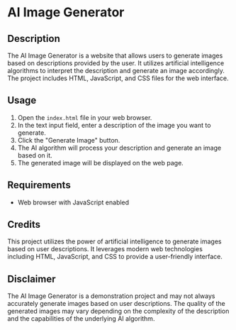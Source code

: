 # AI Image Generator

## Description

The AI Image Generator is a website that allows users to generate images based on descriptions provided by the user. It utilizes artificial intelligence algorithms to interpret the description and generate an image accordingly. The project includes HTML, JavaScript, and CSS files for the web interface.

## Usage

1. Open the `index.html` file in your web browser.
2. In the text input field, enter a description of the image you want to generate.
3. Click the "Generate Image" button.
4. The AI algorithm will process your description and generate an image based on it.
5. The generated image will be displayed on the web page.

## Requirements

- Web browser with JavaScript enabled

## Credits

This project utilizes the power of artificial intelligence to generate images based on user descriptions. It leverages modern web technologies including HTML, JavaScript, and CSS to provide a user-friendly interface.

## Disclaimer

The AI Image Generator is a demonstration project and may not always accurately generate images based on user descriptions. The quality of the generated images may vary depending on the complexity of the description and the capabilities of the underlying AI algorithm.
